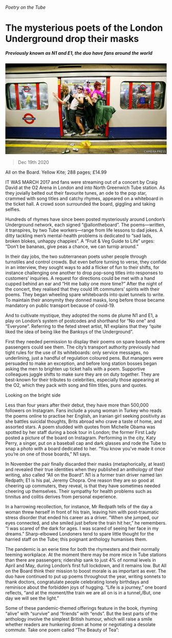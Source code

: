 ###### Poetry on the Tube

# The mysterious poets of the London Underground drop their masks 

##### Previously known as N1 and E1, the duo have fans around the world 

![image](images/20201219_BKP005_0.jpg) 

> Dec 19th 2020 


All on the Board. Yellow Kite; 288 pages; £14.99


IT WAS MARCH 2017 and fans were streaming out of a concert by Craig David at the O2 Arena in London and into North Greenwich Tube station. As they jovially belted out their favourite tunes, an ode to the pop star, crammed with song titles and catchy rhymes, appeared on a whiteboard in the ticket hall. A crowd soon surrounded the board, giggling and taking selfies.



Hundreds of rhymes have since been posted mysteriously around London’s Underground network, each signed “@allontheboard”. The poems—written, it transpires, by two Tube workers—range from life lessons to dad jokes. A ditty tackling men’s mental-health problems is dedicated to “sad lads, broken blokes, unhappy chappies”. A “Fruit &amp; Veg Guide to Life” urges: “Don’t be bananas, give peas a chance, we can turnip around.”


In their day jobs, the two subterranean poets usher people through turnstiles and control crowds. But even before turning to verse, they confide in an interview, they sought ways to add a flicker of fun to their shifts, for instance challenging one another to drop pop-song titles into responses to customers’ inquiries. A request for directions could be met with a hand cupped behind an ear and “Hit me baby one more time?” After the night of the concert, they realised that they could lift commuters’ spirits with their poems. They began wheeling spare whiteboards into quiet tunnels to write. To maintain their anonymity they donned masks, long before those became mandatory on public transport because of covid-19.


And to cultivate mystique, they adopted the noms de plume N1 and E1, a play on London’s system of postcodes and shorthand for “No one” and “Everyone”. Referring to the feted street artist, N1 explains that they “quite liked the idea of being like the Banksys of the Underground”.


First they needed permission to display their poems on spare boards where passengers could see them. The city’s transport authority previously had tight rules for the use of its whiteboards: only service messages, no underlining, just a handful of regulation coloured pens. But managers were persuaded to make an exception, and before long station bosses began asking the men to brighten up ticket halls with a poem. Supportive colleagues juggle shifts to make sure they are on duty together. They are best-known for their tributes to celebrities, especially those appearing at the O2, which they pack with song and film titles, puns and quotes.

Looking on the bright side


Less than four years after their debut, they have more than 500,000 followers on Instagram. Fans include a young woman in Turkey who reads the poems online to practise her English, an Iranian girl seeking positivity as she battles suicidal thoughts, Brits abroad who crave a taste of home, and assorted stars. A poem studded with quotes from Michelle Obama was spotted by her staff during a book tour in London; the former First Lady posted a picture of the board on Instagram. Performing in the city, Katy Perry, a singer, put on a baseball cap and dark glasses and rode the Tube to snap a photo with a board dedicated to her. “You know you’ve made it once you’re on one of those boards,” N1 says.


In November the pair finally discarded their masks (metaphorically, at least) and revealed their true identities when they published an anthology of their writing, also called “All on the Board”. N1 is a former train driver named Ian Redpath; E1 is his pal, Jeremy Chopra. One reason they are so good at cheering up commuters, they reveal, is that they have sometimes needed cheering up themselves. Their sympathy for health problems such as tinnitus and colitis derives from personal experience.


In a harrowing recollection, for instance, Mr Redpath tells of the day a woman threw herself in front of his train, leaving him with post-traumatic stress disorder that ended his career as a driver. “When she jumped, our eyes connected, and she smiled just before the train hit her,” he remembers. “I was scared of the dark for ages. I was scared of seeing her face in my dreams.” Sharp-elbowed Londoners tend to spare little thought for the harried staff on the Tube; this poignant anthology humanises them.


The pandemic is an eerie time for both the rhymesters and their normally teeming workplace. At the moment there may be more mice in Tube stations than there are passengers; ridership sank to just 4% of normal levels in April and May, during London’s first full lockdown, and it remains low. But All on the Board think their mission to boost morale is as important as ever. The duo have continued to put up poems throughout the year, writing sonnets to thank doctors, congratulate people celebrating lonely birthdays and reminisce about the forbidden joys of hugging. “Life is a journey,” one board reflects, “and at the moment/the train we are all on is in a tunnel,/But, one day we will see the light.”


Some of these pandemic-themed offerings feature in the book, rhyming “alive” with “survive” and “friends” with “ends”. But the best parts of the anthology involve the simplest British humour, which will raise a smile whether readers are hunkering down at home or negotiating a desolate commute. Take one poem called “The Beauty of Tea”:


